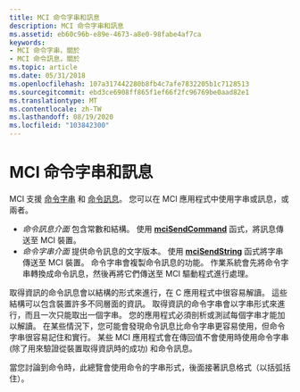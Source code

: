 ```yaml
---
title: MCI 命令字串和訊息
description: MCI 命令字串和訊息
ms.assetid: eb60c96b-e89e-4673-a8e0-98fabe4af7ca
keywords:
- MCI 命令字串，關於
- MCI 命令訊息，關於
ms.topic: article
ms.date: 05/31/2018
ms.openlocfilehash: 107a317442280b8fb4c7afe7832205b1c7128513
ms.sourcegitcommit: ebd3ce6908ff865f1ef66f2fc96769be0aad82e1
ms.translationtype: MT
ms.contentlocale: zh-TW
ms.lasthandoff: 08/19/2020
ms.locfileid: "103842300"
---
```

# <a name="mci-command-strings-and-messages"></a>MCI 命令字串和訊息

MCI 支援 [命令字串](command-strings.md) 和 [命令訊息](command-messages.md)。 您可以在 MCI 應用程式中使用字串或訊息，或兩者。

-   *命令訊息介面* 包含常數和結構。 使用 [**mciSendCommand**](/previous-versions//dd757160(v=vs.85)) 函式，將訊息傳送至 MCI 裝置。
-   *命令字串介面* 提供命令訊息的文字版本。 使用 [**mciSendString**](/previous-versions//dd757161(v=vs.85)) 函式將字串傳送至 MCI 裝置。 命令字串會複製命令訊息的功能。 作業系統會先將命令字串轉換成命令訊息，然後再將它們傳送至 MCI 驅動程式進行處理。

取得資訊的命令訊息會以結構的形式來進行，在 C 應用程式中很容易解讀。 這些結構可以包含裝置許多不同層面的資訊。 取得資訊的命令字串會以字串形式來進行，而且一次只能取出一個字串。 您的應用程式必須剖析或測試每個字串才能加以解讀。 在某些情況下，您可能會發現命令訊息比命令字串更容易使用，但命令字串很容易記住和實行。 某些 MCI 應用程式會在傳回值不會使用時使用命令字串 (除了用來驗證從裝置取得資訊時的成功) 和命令訊息。

當您討論到命令時，此總覽會使用命令的字串形式，後面接著訊息格式（以括弧括住）。

 

 